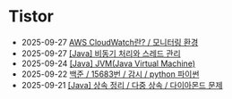 # Tistor<!-- RECENT POST START -->
- 2025-09-27 [AWS CloudWatch란? / 모니터링 환경](https://seulow-down.tistory.com/425)
- 2025-09-27 [[Java] 비동기 처리와 스레드 관리](https://seulow-down.tistory.com/424)
- 2025-09-24 [[Java] JVM(Java Virtual Machine)](https://seulow-down.tistory.com/423)
- 2025-09-22 [백준 / 15683번 / 감시 / python 파이썬](https://seulow-down.tistory.com/422)
- 2025-09-21 [[Java] 상속 정리 / 다중 상속 / 다이아몬드 문제](https://seulow-down.tistory.com/421)
<!-- RECENT POST END -->